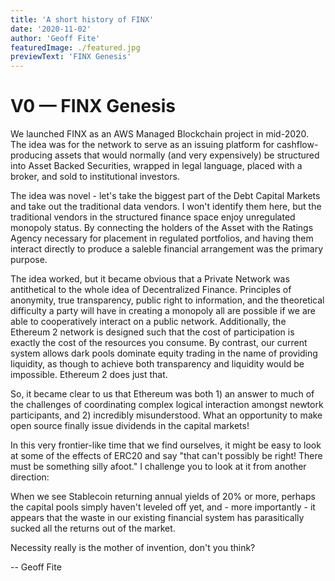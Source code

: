 ```yaml
---
title: 'A short history of FINX'
date: '2020-11-02'
author: 'Geoff Fite'
featuredImage: ./featured.jpg
previewText: 'FINX Genesis'
---
```


# V0 — FINX Genesis

We launched FINX as an AWS Managed Blockchain project in mid-2020. The idea was for the network to serve as an issuing platform
for cashflow-producing assets that would normally (and very expensively) be structured into Asset Backed Securities, wrapped in legal 
language, placed with a broker, and sold to institutional investors.

The idea was novel - let's take the biggest part of the Debt Capital Markets and take out the traditional data vendors. I won't identify them
here, but the traditional vendors in the structured finance space enjoy unregulated monopoly status. By connecting the holders 
of the Asset with the Ratings Agency necessary for placement in regulated portfolios, and having them interact directly to produce 
a saleble financial arrangement was the primary purpose.

The idea worked, but it became obvious that a Private Network was antithetical to the whole idea of Decentralized Finance. 
Principles of anonymity, true transparency, public right to information, and the theoretical difficulty a party will have in creating 
a monopoly all are possible if we are able to cooperatively interact on a public network. Additionally, the Ethereum 2 network is 
designed such that the cost of participation is exactly the cost of the resources you consume. By contrast, our current system allows 
dark pools dominate equity trading in the name of providing liquidity, as though to achieve both transparency and liquidity 
would be impossible. Ethereum 2 does just that.

So, it became clear to us that Ethereum was both 1) an answer to much of the challenges of coordinating complex logical 
interaction amongst newtork participants, and 2) incredibly misunderstood. What an opportunity to make open source finally issue 
dividends in the capital markets!

In this very frontier-like time that we find ourselves, it might be easy to look at some of the effects of ERC20 and say "that 
can't possibly be right! There must be something silly afoot." I challenge you to look at it from another direction:

When we see Stablecoin returning annual yields of 20% or more, perhaps the capital pools simply haven't leveled off yet, and - 
more importantly - it appears that the waste in our existing financial system has parasitically sucked all the returns out of the market.

Necessity really is the mother of invention, don't you think?

-- Geoff Fite
